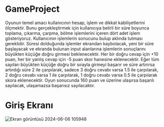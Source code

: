 # GameProject

Oyunun temel amacı kullanıcının hesap, işlem ve dikkat kabiliyetlerini ölçmektir. Bunu gerçekleştirmek için kullanıcıya belirli bir süre boyunca toplama, çıkarma, çarpma, bölme işlemlerini içeren dört adet işlem gösteriyoruz. Kullanıcının işlemlerin sonucunu bulup aklında tutması gereklidir. Süresi dolduğunda işlemler ekrandan kaybolacak, yeni bir süre başlayacak ve ekranda bulunan input alanlarına işlemlerin sonuçlarını büyükten küçüğe doğru girmesi beklenecektir. Her bir doğru cevap için +10 puan, her bir yanlış cevap için -5 puan skor hanesine eklenecektir. Eğer tüm sayıları büyükten küçüğe doğru bir sırayla girmeyi başarır ve süre artırırsa artırdığı süre 2 ile çarpılarak, sadece 3 doğru cevabı varsa 1.5 ile çarpılarak, 2 doğru cevabı varsa 1 ile çarpılarak, 1 doğru cevabı varsa 0.5 ile çarpılarak skora eklenecektir. Oyun sonucunda 160 puan ve üzerine ulaşırsa başarılı sayılacak, ulaşamazsa başarısız sayılacaktır.

# Giriş Ekranı
![Ekran görüntüsü 2024-06-06 105948](https://github.com/zsamet/GameProject/assets/120919685/e4a6e935-bb44-43fa-b4d7-422aaab6b86d)
